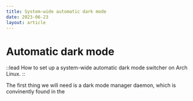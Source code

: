 ```yaml
---
title: System-wide automatic dark mode
date: 2023-06-23
layout: article
---
```


# Automatic dark mode

::lead
How to set up a system-wide automatic dark mode switcher on Arch Linux.
::

The first thing we will need is a dark mode manager daemon, which is convinently found in the
